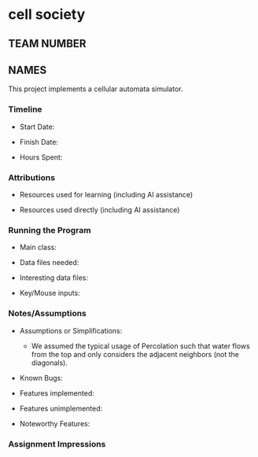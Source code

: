 # cell society
## TEAM NUMBER
## NAMES


This project implements a cellular automata simulator.

### Timeline

 * Start Date: 

 * Finish Date: 

 * Hours Spent:



### Attributions

 * Resources used for learning (including AI assistance)
 
 * Resources used directly (including AI assistance)


### Running the Program

 * Main class:

 * Data files needed: 

 * Interesting data files:

 * Key/Mouse inputs:



### Notes/Assumptions

 * Assumptions or Simplifications:
   * We assumed the typical usage of Percolation such that water flows from the top and only considers the adjacent neighbors (not the diagonals). 

 * Known Bugs:

 * Features implemented:

 * Features unimplemented:

 * Noteworthy Features:



### Assignment Impressions


